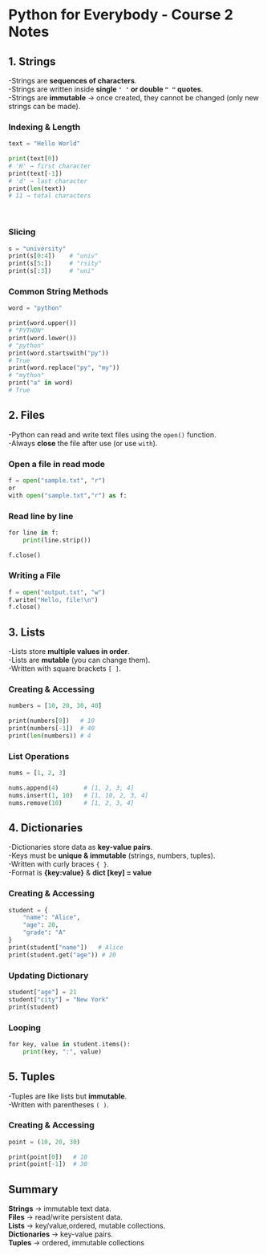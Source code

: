 # Python for Everybody - Course 2 Notes‎

## 1. Strings  

‎-Strings are **sequences of characters**.                      
‎-Strings are written inside **single `' '` or double `" "` quotes**.                           
-Strings are **immutable** → once created, they cannot be changed (only new strings can be made).

### Indexing & Length
```python
‎text = "Hello World"
‎
print(text[0])
# 'H' → first character
‎print(text[-1])
# 'd' → last character
‎print(len(text))
# 11 → total characters
```
‎
### Slicing
```python
‎s = "university"
‎print(s[0:4])    # "univ"
‎print(s[5:])     # "rsity"
‎print(s[:3])     # "uni"
```

### Common String Methods
```python
‎word = "python"
‎
‎print(word.upper())
# "PYTHON"
‎print(word.lower())
# "python"
‎print(word.startswith("py"))
# True
‎print(word.replace("py", "my"))
# "mython"
‎print("a" in word)
# True
```

## 2. Files  

‎‎-Python can read and write text files using the `open()` function.  
‎-Always **close** the file after use (or use `with`).  

### Open a file in read mode
```python
‎f = open("sample.txt", "r")
‎or 
‎with open("sample.txt","r") as f:
```
### Read line by line
```python
‎for line in f:
‎    print(line.strip())
‎
‎f.close()
```

### Writing a File
```python
‎f = open("output.txt", "w")
‎f.write("Hello, file!\n")
‎f.close()
```

## 3. Lists

‎-Lists store **multiple values in order**.                            
‎-Lists are **mutable** (you can change them).                       
‎-Written with square brackets `[ ]`.

### Creating & Accessing
```python
‎numbers = [10, 20, 30, 40]
‎
‎print(numbers[0])   # 10
‎print(numbers[-1])  # 40
‎print(len(numbers)) # 4
```

### List Operations
```python
‎nums = [1, 2, 3]
‎
‎nums.append(4)       # [1, 2, 3, 4]
‎nums.insert(1, 10)   # [1, 10, 2, 3, 4]
‎nums.remove(10)      # [1, 2, 3, 4]
```

## 4. Dictionaries 

-Dictionaries store data as **key-value pairs**.                      
‎-Keys must be **unique & immutable** (strings, numbers, tuples).                            
‎-Written with curly braces `{ }`.   
‎-Format is **{key:value}** & **dict [key] = value**
‎
### Creating & Accessing
```python
‎student = {
‎    "name": "Alice",
‎    "age": 20,
‎    "grade": "A"
‎}
‎‎print(student["name"])   # Alice
‎print(student.get("age")) # 20
```

### Updating Dictionary
```python
‎student["age"] = 21
‎student["city"] = "New York"
‎print(student)
```

### Looping
```python
‎for key, value in student.items():
‎    print(key, ":", value)
```

## 5. Tuples 

‎‎-Tuples are like lists but **immutable**.                      
‎-Written with parentheses `( )`.  
‎
### Creating & Accessing
```python
‎point = (10, 20, 30)
‎
‎print(point[0])   # 10
‎print(point[-1])  # 30
```

## Summary

‎**Strings** → immutable text data.                               
‎**Files** → read/write persistent data.                               
‎**Lists** → key/value,ordered, mutable collections.                        
‎**Dictionaries** → key-value pairs.                              
**Tuples** → ordered, immutable collections
